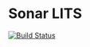 
Sonar LITS
==========

[![Build Status](https://travis-ci.org/SonarSource/sonar-lits.svg?branch=master)](https://travis-ci.org/SonarSource/sonar-lits)
